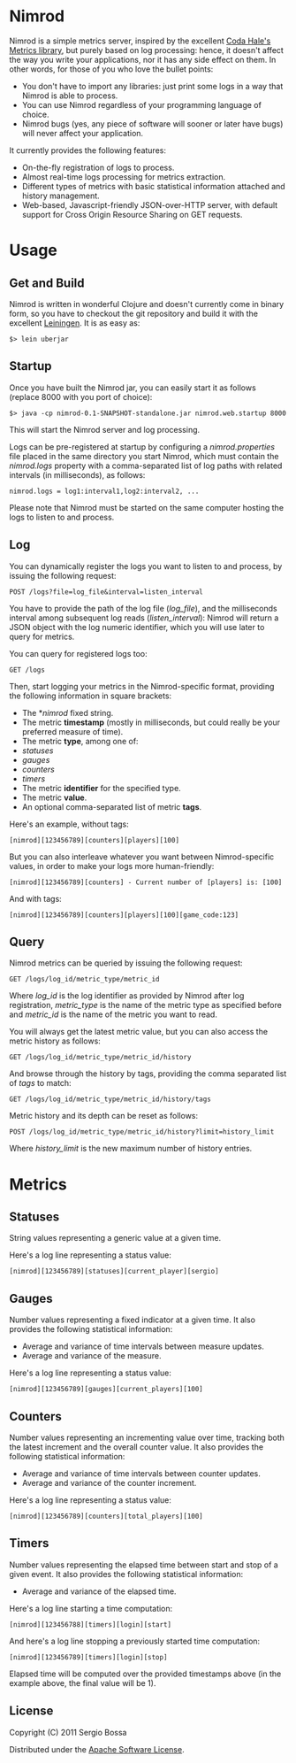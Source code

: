 # Nimrod

Nimrod is a simple metrics server, inspired by the excellent [Coda Hale's Metrics library](https://github.com/codahale/metrics/), but purely based on log processing:
hence, it doesn't affect the way you write your applications, nor it has any side effect on them.
In other words, for those of you who love the bullet points:

* You don't have to import any libraries: just print some logs in a way that Nimrod is able to process.
* You can use Nimrod regardless of your programming language of choice.
* Nimrod bugs (yes, any piece of software will sooner or later have bugs) will never affect your application.

It currently provides the following features:

* On-the-fly registration of logs to process.
* Almost real-time logs processing for metrics extraction.
* Different types of metrics with basic statistical information attached and history management.
* Web-based, Javascript-friendly JSON-over-HTTP server, with default support for Cross Origin Resource Sharing on GET requests.

# Usage

## Get and Build

Nimrod is written in wonderful Clojure and doesn't currently come in binary form, so you have to checkout the git repository and build it with the excellent [Leiningen](http://github.com/technomancy/leiningen).
It is as easy as:

    $> lein uberjar

## Startup

Once you have built the Nimrod jar, you can easily start it as follows (replace 8000 with you port of choice):

    $> java -cp nimrod-0.1-SNAPSHOT-standalone.jar nimrod.web.startup 8000

This will start the Nimrod server and log processing.

Logs can be pre-registered at startup by configuring a *nimrod.properties* file placed in the same directory you start Nimrod,
which must contain the *nimrod.logs* property with a comma-separated list of log paths with related intervals (in milliseconds), as follows:

    nimrod.logs = log1:interval1,log2:interval2, ...

Please note that Nimrod must be started on the same computer hosting the logs to listen to and process.

## Log

You can dynamically register the logs you want to listen to and process, by issuing the following request:

    POST /logs?file=log_file&interval=listen_interval

You have to provide the path of the log file (*log_file*), and the milliseconds interval among subsequent log reads (*listen_interval*):
Nimrod will return a JSON object with the log numeric identifier, which you will use later to query for metrics.

You can query for registered logs too:

    GET /logs

Then, start logging your metrics in the Nimrod-specific format, providing the following information in square brackets:

* The **nimrod* fixed string.
* The metric **timestamp** (mostly in milliseconds, but could really be your preferred measure of time).
* The metric **type**, among one of:
 * *statuses*
 * *gauges*
 * *counters*
 * *timers*
* The metric **identifier** for the specified type.
* The metric **value**.
* An optional comma-separated list of metric **tags**.

Here's an example, without tags:

    [nimrod][123456789][counters][players][100]

But you can also interleave whatever you want between Nimrod-specific values, in order to make your logs more human-friendly:

    [nimrod][123456789][counters] - Current number of [players] is: [100]

And with tags:

    [nimrod][123456789][counters][players][100][game_code:123]

## Query

Nimrod metrics can be queried by issuing the following request:

    GET /logs/log_id/metric_type/metric_id

Where *log_id* is the log identifier as provided by Nimrod after log registration, *metric_type* is the name of the metric type as specified before and
*metric_id* is the name of the metric you want to read.

You will always get the latest metric value, but you can also access the metric history as follows:

    GET /logs/log_id/metric_type/metric_id/history

And browse through the history by tags, providing the comma separated list of *tags* to match:

    GET /logs/log_id/metric_type/metric_id/history/tags

Metric history and its depth can be reset as follows:

    POST /logs/log_id/metric_type/metric_id/history?limit=history_limit

Where *history_limit* is the new maximum number of history entries.

# Metrics

## Statuses

String values representing a generic value at a given time.

Here's a log line representing a status value:

    [nimrod][123456789][statuses][current_player][sergio]

## Gauges

Number values representing a fixed indicator at a given time.
It also provides the following statistical information:

* Average and variance of time intervals between measure updates.
* Average and variance of the measure.

Here's a log line representing a status value:

    [nimrod][123456789][gauges][current_players][100]

## Counters

Number values representing an incrementing value over time, tracking both the latest increment and the overall counter value.
It also provides the following statistical information:

* Average and variance of time intervals between counter updates.
* Average and variance of the counter increment.

Here's a log line representing a status value:

    [nimrod][123456789][counters][total_players][100]

## Timers

Number values representing the elapsed time between start and stop of a given event.
It also provides the following statistical information:

* Average and variance of the elapsed time.

Here's a log line starting a time computation:

    [nimrod][123456788][timers][login][start]

And here's a log line stopping a previously started time computation:

    [nimrod][123456789][timers][login][stop]

Elapsed time will be computed over the provided timestamps above (in the example above, the final value will be 1).


## License

Copyright (C) 2011 Sergio Bossa

Distributed under the [Apache Software License](http://www.apache.org/licenses/LICENSE-2.0.html).
